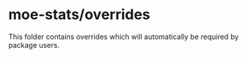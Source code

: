 # moe-stats/overrides

This folder contains overrides which will automatically be required by package users.
